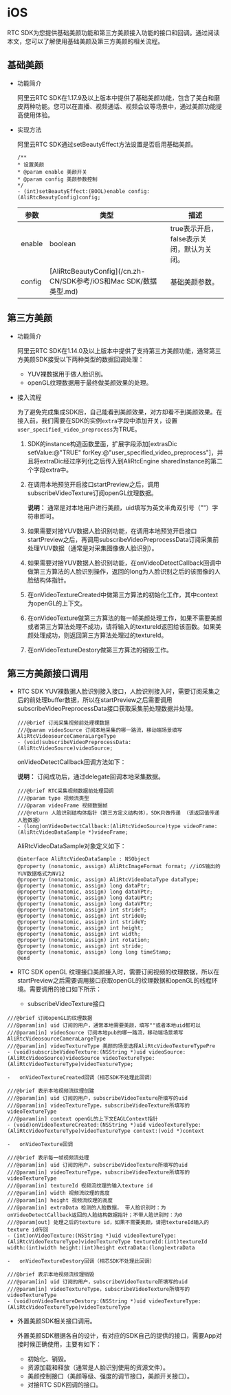 # iOS

RTC SDK为您提供基础美颜功能和第三方美颜接入功能的接口和回调。通过阅读本文，您可以了解使用基础美颜及第三方美颜的相关流程。

## 基础美颜

-   功能简介

    阿里云RTC SDK在1.17.9及以上版本中提供了基础美颜功能，包含了美白和磨皮两种功能。您可以在直播、视频通话、视频会议等场景中，通过美颜功能提高使用体验。

-   实现方法

    阿里云RTC SDK通过setBeautyEffect方法设置是否启用基础美颜。

    ```
    /** 
    * 设置美颜 
    * @param enable 美颜开关 
    * @param config 美颜参数控制 
    */
    - (int)setBeautyEffect:(BOOL)enable config:(AliRtcBeautyConfig)config;
    ```

    |参数|类型|描述|
    |--|--|--|
    |enable|boolean|true表示开启，false表示关闭，默认为关闭。|
    |config|[AliRtcBeautyConfig](/cn.zh-CN/SDK参考/iOS和Mac SDK/数据类型.md)|基础美颜参数。|


## 第三方美颜

-   功能简介

    阿里云RTC SDK在1.14.0及以上版本中提供了支持第三方美颜功能，通常第三方美颜SDK接受以下两种类型的数据回调处理：

    -   YUV裸数据用于做人脸识别。
    -   openGL纹理数据用于最终做美颜效果的处理。
-   接入流程

    为了避免完成集成SDK后，自己能看到美颜效果，对方却看不到美颜效果。在接入前，我们需要在SDK的实例`extra`字段中添加开关，设置`user_specified_video_preprocess`为TRUE。

    1.  SDK的instance构造函数里面，扩展字段添加\[extrasDic setValue:@"TRUE" forKey:@"user\_specified\_video\_preprocess"\]，并且将extraDic经过序列化之后传入到AliRtcEngine sharedInstance的第二个字段extra中。
    2.  在调用本地预览开启接口startPreview之后，调用subscribeVideoTexture订阅openGL纹理数据。

        **说明：** 通常是对本地用户进行美颜，uid填写为英文半角双引号（""）字符串即可。

    3.  如果需要对接YUV数据人脸识别功能，在调用本地预览开启接口startPreview之后，再调用subscribeVideoPreprocessData订阅采集前处理YUV数据（通常是对采集图像做人脸识别）。
    4.  如果需要对接YUV数据人脸识别功能，在onVideoDetectCallback回调中做第三方算法的人脸识别操作，返回的long为人脸识别之后的该图像的人脸结构体指针。
    5.  在onVideoTextureCreated中做第三方算法的初始化工作，其中context为openGL的上下文。
    6.  在onVideoTexture做第三方算法的每一帧美颜处理工作，如果不需要美颜或者第三方算法处理不成功，请将输入的textureId返回给该函数。如果美颜处理成功，则返回第三方算法处理过的textureId。
    7.  在onVideoTextureDestory做第三方算法的销毁工作。

## 第三方美颜接口调用

-   RTC SDK YUV裸数据人脸识别接入接口，人脸识别接入时，需要订阅采集之后的前处理buffer数据，所以在startPreview之后需要调用subscribeVideoPreprocessData接口获取采集前处理数据并处理。

    ```
    ///@brief 订阅采集视频前处理裸数据
    ///@param videoSource 订阅本地采集的哪一路流，移动端场景填写AliRtcVideosourceCameraLargeType
    - (void)subscribeVideoPreprocessData:(AliRtcVideoSource)videoSource;
    ```

    onVideoDetectCallback回调方法如下：

    **说明：** 订阅成功后，通过delegate回调本地采集数据。

    ```
    ///@brief RTC采集视频数据前处理回调
    ///@param type 视频流类型
    ///@param videoFrame 视频数据帧
    ///@return 人脸识别结构体指针（第三方定义结构体），SDK只做传递 （该返回值传递人脸数据）
    - (long)onVideoDetectCallback:(AliRtcVideoSource)type videoFrame:(AliRtcVideoDataSample *)videoFrame;
    ```

    AliRtcVideoDataSample对象定义如下：

    ```
    @interface AliRtcVideoDataSample : NSObject
    @property (nonatomic, assign) AliRtcImageFormat format; //iOS输出的YUV数据格式为NV12
    @property (nonatomic, assign) AliRtcVideoDataType dataType;
    @property (nonatomic, assign) long dataPtr;
    @property (nonatomic, assign) long dataYPtr;
    @property (nonatomic, assign) long dataUPtr;
    @property (nonatomic, assign) long dataVPtr;
    @property (nonatomic, assign) int strideY;
    @property (nonatomic, assign) int strideU;
    @property (nonatomic, assign) int strideV;
    @property (nonatomic, assign) int height;
    @property (nonatomic, assign) int width;
    @property (nonatomic, assign) int rotation;
    @property (nonatomic, assign) int stride;
    @property (nonatomic, assign) long long timeStamp;
    @end
    ```

-   RTC SDK openGL 纹理接口美颜接入时，需要订阅视频的纹理数据，所以在startPreview之后需要调用接口获取openGL的纹理数据和openGL的线程环境。需要调用的接口如下所示：

    -   subscribeVideoTexture接口

```
///@brief 订阅openGL的纹理数据
///@param[in] uid 订阅的用户，通常本地需要美颜，填写""或者本地uid都可以
///@param[in] videoSource 订阅本地pub的哪一路流，移动端场景填写AliRtcVideosourceCameraLargeType
///@param[in] videoTextureType 美颜的场景选择AliRtcVideoTextureTypePre
- (void)subscribeVideoTexture:(NSString *)uid videoSource:(AliRtcVideoSource)videoSource videoTextureType:(AliRtcVideoTextureType)videoTextureType;
```

    -   onVideoTextureCreated回调（相芯SDK不处理此回调）

```
///@brief 表示本地视频流纹理创建
///@param[in] uid 订阅的用户，subscribeVideoTexture所填写的uid
///@param[in] videoTextureType，subscribeVideoTexture所填写的videoTextureType
///@param[in] context openGL的上下文EAGLContext指针
- (void)onVideoTextureCreated:(NSString *)uid videoTextureType:(AliRtcVideoTextureType)videoTextureType context:(void *)context
```

    -   onVideoTexture回调

```
///@brief 表示每一帧视频流处理
///@param[in] uid 订阅的用户，subscribeVideoTexture所填写的uid
///@param[in] videoTextureType，subscribeVideoTexture所填写的videoTextureType
///@param[in] textureId 视频流纹理的输入texture id
///@param[in] width 视频流纹理的宽度
///@param[in] height 视频流纹理的高度
///@param[in] extraData 检测的人脸数据， 带人脸识别时：为onVideoDetectCallback返回的人脸结构数据指针；不带人脸识别时：为0
///@param[out] 处理之后的texture id，如果不需要美颜，请把textureId输入的texture id传回
- (int)onVideoTexture:(NSString *)uid videoTextureType:(AliRtcVideoTextureType)videoTextureType textureId:(int)textureId width:(int)width height:(int)height extraData:(long)extraData
```

    -   onVideoTextureDestory回调（相芯SDK不处理此回调）

```
///@brief 表示本地视频流纹理销毁
///@param[in] uid 订阅的用户，subscribeVideoTexture所填写的uid
///@param[in] videoTextureType，subscribeVideoTexture所填写的videoTextureType
- (void)onVideoTextureDestory:(NSString *)uid videoTextureType:(AliRtcVideoTextureType)videoTextureType
```

-   外置美颜SDK相关接口调用。

    外置美颜SDK根据各自的设计，有对应的SDK自己的提供的接口，需要App对接时候正确使用，主要有如下：

    -   初始化、销毁。
    -   资源加载和释放（通常是人脸识别使用的资源文件）。
    -   美颜控制接口（美颜等级、强度的调节接口，美颜开关接口）。
    -   对接RTC SDK回调的接口。


